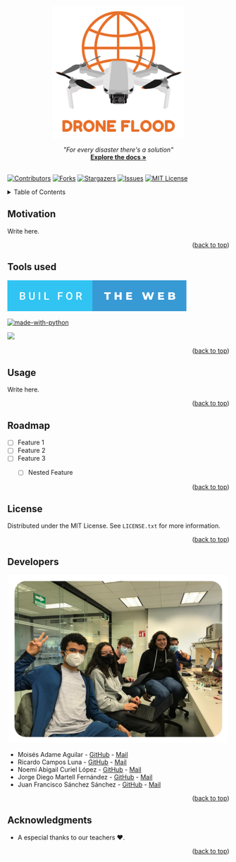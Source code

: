 
<!-- Improved compatibility of back to top link: See: https://github.com/othneildrew/Best-README-Template/pull/73 -->
<a name="readme-top"></a>


<!-- PROJECT SHIELDS -->
<!--
*** I'm using markdown "reference style" links for readability.
*** Reference links are enclosed in brackets [ ] instead of parentheses ( ).
*** See the bottom of this document for the declaration of the reference variables
*** for contributors-url, forks-url, etc. This is an optional, concise syntax you may use.
*** https://www.markdownguide.org/basic-syntax/#reference-style-links
-->


<!-- PROJECT LOGO -->
<br />
<div align="center">
  <a href="https://github.com/AntonioLaurance/DronesFlood">
    <img src="fig/logo.png" alt="Logo" width="300" height="300">
  </a>

  <p align="center">
    <em>"For every disaster there's a solution"</em>
    <br />
    <a href="https://github.com/AntonioLaurance/DronesFlood/tree/main/src"><strong>Explore the docs »</strong></a>
    <br />
    <br />
  </p>
</div>


[![Contributors][contributors-shield]][contributors-url]
[![Forks][forks-shield]][forks-url]
[![Stargazers][stars-shield]][stars-url]
[![Issues][issues-shield]][issues-url]
[![MIT License][license-shield]][license-url]

<!-- TABLE OF CONTENTS -->
<details>
    <summary>Table of Contents</summary>
    <ol>
        <li><a href="#motivation">Motivation</a></li>
        <li><a href="#usage">Usage</a></li>
        <li><a href="#roadmap">Roadmap</a></li>
        <li><a href="#license">License</a></li>
        <li><a href="#developers">Contact</a></li>
        <li><a href="#acknowledgments">Acknowledgments</a></li>
    </ol>
</details>


<!-- PROJECT'S MOTIVATION -->
## Motivation

Write here.

<p align="right">(<a href="#readme-top">back to top</a>)</p>

<!-- PROJECT'S TOOLS -->
## Tools used
[![forthebadge][badge-web]][badge-web]

[![made-with-python][badge-python]][python-url]

<img src="https://forthebadge.com/images/badges/powered-by-coders-sweat.svg" width="300px">


<p align="right">(<a href="#readme-top">back to top</a>)</p>


<!-- USAGE EXAMPLES -->
## Usage

Write here.

<p align="right">(<a href="#readme-top">back to top</a>)</p>

<!-- ROADMAP -->
## Roadmap

- [ ] Feature 1
- [ ] Feature 2
- [ ] Feature 3
    - [ ] Nested Feature


<p align="right">(<a href="#readme-top">back to top</a>)</p>


<!-- LICENSE -->
## License

Distributed under the MIT License. See `LICENSE.txt` for more information.

<p align="right">(<a href="#readme-top">back to top</a>)</p>


<!-- CONTACT -->
## Developers

<div align="center">
    <img src="fig/tecDevs.png" width="500">
</div>

- Moisés Adame Aguilar - [GitHub](https://github.com/MoisesAdame) - [Mail](mailto:a01660927@tec.mx)
- Ricardo Campos Luna - [GitHub](https://github.com/AntonioLaurance) - [Mail](mailto:a01656898@tec.mx)
- Noemí Abigail Curiel López - [GitHub](https://github.com/AbiCuriel) - [Mail](mailto:01655892@tec.mx)
- Jorge Diego Martell Fernández - [GitHub](https://github.com/MoisesAdame) - [Mail](a01661436@tec.mx)
- Juan Francisco Sánchez Sánchez - [GitHub](https://github.com/MoisesAdame) - [Mail](mailto:a01656793@tec.mx)

<p align="right">(<a href="#readme-top">back to top</a>)</p>


<!-- ACKNOWLEDGMENTS -->
## Acknowledgments

* A especial thanks to our teachers ❤️.

<p align="right">(<a href="#readme-top">back to top</a>)</p>


<!-- MARKDOWN LINKS & IMAGES -->
<!-- https://www.markdownguide.org/basic-syntax/#reference-style-links -->
[contributors-shield]: https://img.shields.io/github/contributors/AntonioLaurance/DronesFlood.svg?style=for-the-badge
[contributors-url]: https://github.com/AntonioLaurance/DronesFlood/graphs/contributors
[forks-shield]: https://img.shields.io/github/forks/AntonioLaurance/DronesFlood.svg?style=for-the-badge
[forks-url]: https://github.com/AntonioLaurance/DronesFlood/network/members
[stars-shield]: https://img.shields.io/github/stars/AntonioLaurance/DronesFlood.svg?style=for-the-badge
[stars-url]: https://github.com/AntonioLaurance/DronesFlood/stargazers
[issues-shield]: https://img.shields.io/github/issues/AntonioLaurance/DronesFlood.svg?style=for-the-badge
[issues-url]: https://github.com/AntonioLaurance/DronesFlood/issues
[license-shield]: https://img.shields.io/github/license/AntonioLaurance/DronesFlood.svg?style=for-the-badge
[license-url]: https://github.com/AntonioLaurance/DronesFlood/blob/master/LICENSE.txt
[badge-python]: http://ForTheBadge.com/images/badges/made-with-python.svg
[python-url]: https://www.python.org/
[badge-coders-sweat]: https://forthebadge.com/images/badges/powered-by-coders-sweat.svg
[badge-web]: fig/buil-for-the-web.svg